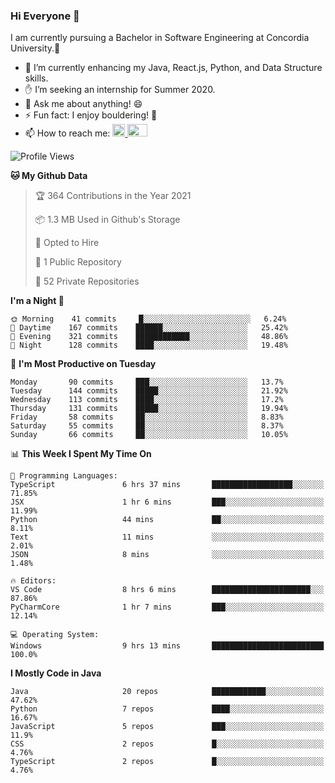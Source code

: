 ### Hi Everyone 👋
I am currently pursuing a Bachelor in Software Engineering at Concordia University.🏫

- 🌱 I’m currently enhancing my Java, React.js, Python, and Data Structure skills.
- ✋ I’m seeking an internship for Summer 2020.
- 💬 Ask me about anything! 😄
- ⚡ Fun fact: I enjoy bouldering! 🧗‍
- 📫 How to reach me: <a href="https://www.linkedin.com/in/siu-tong-ye/" target="_blank"> <img width="20px" width="32" src="https://cdn.jsdelivr.net/npm/simple-icons@v3/icons/linkedin.svg" /> </a> <a href="mailto:SiuTongYe@gmail.com" target="_blank"> <img height="20" width="32" src="https://cdn.jsdelivr.net/npm/simple-icons@v3/icons/gmail.svg" /> </a>

<!--START_SECTION:waka-->
![Profile Views](http://img.shields.io/badge/Profile%20Views-2-blue)

**🐱 My Github Data** 

> 🏆 364 Contributions in the Year 2021
 > 
> 📦 1.3 MB Used in Github's Storage 
 > 
> 💼 Opted to Hire
 > 
> 📜 1 Public Repository 
 > 
> 🔑 52 Private Repositories  
 > 
**I'm a Night 🦉** 

```text
🌞 Morning    41 commits     █░░░░░░░░░░░░░░░░░░░░░░░░   6.24% 
🌆 Daytime    167 commits    ██████░░░░░░░░░░░░░░░░░░░   25.42% 
🌃 Evening    321 commits    ████████████░░░░░░░░░░░░░   48.86% 
🌙 Night      128 commits    ████░░░░░░░░░░░░░░░░░░░░░   19.48%

```
📅 **I'm Most Productive on Tuesday** 

```text
Monday       90 commits     ███░░░░░░░░░░░░░░░░░░░░░░   13.7% 
Tuesday      144 commits    █████░░░░░░░░░░░░░░░░░░░░   21.92% 
Wednesday    113 commits    ████░░░░░░░░░░░░░░░░░░░░░   17.2% 
Thursday     131 commits    █████░░░░░░░░░░░░░░░░░░░░   19.94% 
Friday       58 commits     ██░░░░░░░░░░░░░░░░░░░░░░░   8.83% 
Saturday     55 commits     ██░░░░░░░░░░░░░░░░░░░░░░░   8.37% 
Sunday       66 commits     ██░░░░░░░░░░░░░░░░░░░░░░░   10.05%

```


📊 **This Week I Spent My Time On** 

```text
💬 Programming Languages: 
TypeScript               6 hrs 37 mins       ██████████████████░░░░░░░   71.85% 
JSX                      1 hr 6 mins         ███░░░░░░░░░░░░░░░░░░░░░░   11.99% 
Python                   44 mins             ██░░░░░░░░░░░░░░░░░░░░░░░   8.11% 
Text                     11 mins             ░░░░░░░░░░░░░░░░░░░░░░░░░   2.01% 
JSON                     8 mins              ░░░░░░░░░░░░░░░░░░░░░░░░░   1.48%

🔥 Editors: 
VS Code                  8 hrs 6 mins        ██████████████████████░░░   87.86% 
PyCharmCore              1 hr 7 mins         ███░░░░░░░░░░░░░░░░░░░░░░   12.14%

💻 Operating System: 
Windows                  9 hrs 13 mins       █████████████████████████   100.0%

```

**I Mostly Code in Java** 

```text
Java                     20 repos            ████████████░░░░░░░░░░░░░   47.62% 
Python                   7 repos             ████░░░░░░░░░░░░░░░░░░░░░   16.67% 
JavaScript               5 repos             ███░░░░░░░░░░░░░░░░░░░░░░   11.9% 
CSS                      2 repos             █░░░░░░░░░░░░░░░░░░░░░░░░   4.76% 
TypeScript               2 repos             █░░░░░░░░░░░░░░░░░░░░░░░░   4.76%

```



<!--END_SECTION:waka-->
